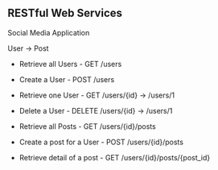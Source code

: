 <!-- @format -->

## RESTful Web Services

Social Media Application

User -> Post

- Retrieve all Users - GET /users
- Create a User - POST /users
- Retrieve one User - GET /users/{id} -> /users/1
- Delete a User - DELETE /users/{id} -> /users/1

- Retrieve all Posts - GET /users/{id}/posts
- Create a post for a User - POST /users/{id}/posts
- Retrieve detail of a post - GET /users/{id}/posts/{post_id}
